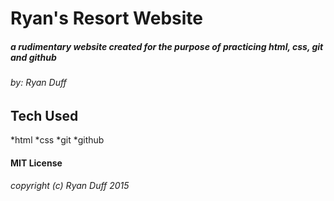 # Ryan's  Resort Website
##### a rudimentary website created for the purpose of practicing html, css, git and github
###### by: Ryan Duff

## Tech Used
*html
*css
*git
*github

#### MIT License 
###### copyright (c) Ryan Duff 2015